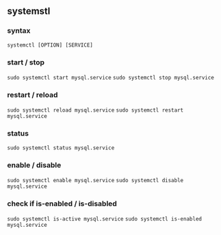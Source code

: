 ## systemstl

### syntax
`systemctl [OPTION] [SERVICE]`

### start / stop
`sudo systemctl start mysql.service`
`sudo systemctl stop mysql.service`

### restart / reload
`sudo systemctl reload mysql.service`
`sudo systemctl restart mysql.service`

### status
`sudo systemctl status mysql.service`

### enable / disable
`sudo systemctl enable mysql.service`
`sudo systemctl disable mysql.service`

### check if is-enabled / is-disabled
`sudo systemctl is-active mysql.service`
`sudo systemctl is-enabled mysql.service`